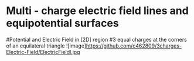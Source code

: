 
# Multi - charge electric field lines and equipotential surfaces
#Potential and Electric Field in [2D] region
#3 equal charges at the corners of an equilateral triangle
![image]https://github.com/c462809/3charges-Electric-Field/ElectricFieldl.jpg
